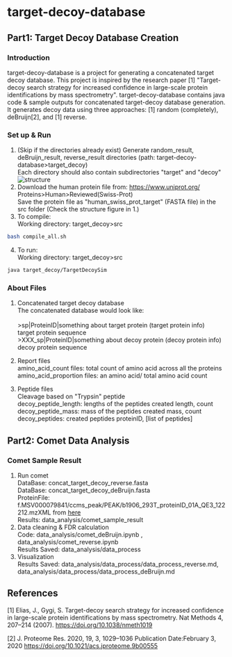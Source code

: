 # target-decoy-database

## Part1: Target Decoy Database Creation
### Introduction
target-decoy-database is a project for generating a concatenated target decoy database. This project is inspired by the research paper [1] "Target-decoy search strategy for increased confidence in large-scale protein identifications by mass spectrometry". target-decoy-database contains java code & sample outputs for concatenated target-decoy database generation. It generates decoy data using three approaches: [1] random (completely), deBruijn[2], and [1] reverse. 

### Set up & Run
1. (Skip if the directories already exist) Generate random_result, deBruijn_result, reverse_result directories (path: target-decoy-database>target_decoy) </br> Each directory should also contain subdirectories "target" and "decoy"
![structure](https://user-images.githubusercontent.com/102386164/228535078-d8b08346-830b-48c0-bfaa-6725218d3224.png) </br>
2. Download the human protein file from: https://www.uniprot.org/   Proteins>Human>Reviewed(Swiss-Prot) </br> Save the protein file as "human_swiss_prot_target" (FASTA file) in the src folder (Check the structure figure in 1.)</br>
3. To compile: </br>
Working directory: target_decoy>src 
```bash
bash compile_all.sh
```
4. To run:</br>
Working directory: target_decoy>src
```bash
java target_decoy/TargetDecoySim
```

### About Files

1. Concatenated target decoy database </br>
The concatenated database would look like: </br></br>
\>sp|ProteinID|something about target protein (target protein info)</br>
target protein sequence </br>
\>XXX_sp|ProteinID|something about decoy protein (decoy protein info)</br>
decoy protein sequence </br>

2. Report files </br> 
amino_acid_count files: total count of amino acid across all the proteins
amino_acid_proportion files: an amino acid/ total amino acid count </br> 
3. Peptide files </br>
Cleavage based on "Trypsin" peptide </br> 
decoy_peptide_length: lengths of the peptides created   length, count </br> 
decoy_peptide_mass: mass of the peptides created        mass, count </br> 
decoy_peptides: created peptides                        proteinID, [list of peptides]  </br> 

## Part2: Comet Data Analysis

### Comet Sample Result
1. Run comet </br>
DataBase: concat_target_decoy_reverse.fasta</br>
DataBase: concat_target_decoy_deBruijn.fasta</br>
ProteinFile: 	f.MSV000079841/ccms_peak/PEAK/b1906_293T_proteinID_01A_QE3_122212.mzXML from [here](https://massive.ucsd.edu/ProteoSAFe/dataset_files.jsp?task=9101dafdf9d8484e86fac78cf7024b9f#%7B%22table_sort_history%22%3A%22main.collection_asc%22%2C%22main.collection_input%22%3A%22ccms_peak%7C%7CEXACT%22%7D)</br>
Results: data_analysis/comet_sample_result
3. Data cleaning \& FDR calculation </br>
Code: data_analysis/comet_deBruijn.ipynb , data_analysis/comet_reverse.ipynb </br>
Results Saved: data_analysis/data_process </br>
4. Visualization </br>
Results Saved: data_analysis/data_process/data_process_reverse.md, data_analysis/data_process/data_process_deBruijn.md</br>
## References
[1] Elias, J., Gygi, S. Target-decoy search strategy for increased confidence in 
large-scale protein identifications by mass spectrometry.
Nat Methods 4, 207–214 (2007). https://doi.org/10.1038/nmeth1019

[2] J. Proteome Res. 2020, 19, 3, 1029–1036
Publication Date:February 3, 2020
https://doi.org/10.1021/acs.jproteome.9b00555

